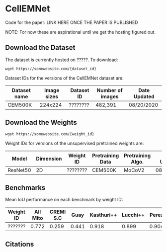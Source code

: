 # CellEMNet

Code for the paper: LINK HERE ONCE THE PAPER IS PUBLISHED

NOTE: For now these are aspirational until we get the hosting figured out. 

## Download the Dataset

The dataset is currently hosted on ?????. To download:

```
wget https://somewebsite.com/{dataset_id}
```

Dataset IDs for the versions of the CellEMNet dataset are:

| Dataset name  | Image sizes   | Dataset ID       | Number of images | Date Updated  | 
| ------------- | ------------- | ---------------- | ---------------- | ------------- |
| CEM500K       | 224x224       | ????????         | 482,391          | 08/20/2020    |


## Download the Weights

```
wget https://somewebsite.com/{weight_id}
```

Weight IDs for versions of the unsupervised pretrained weights are:

| Model         | Dimension     | Weight ID        | Pretraining Data | Pretraining Algo. | Date Updated  | 
| ------------- | ------------- | ---------------- | ---------------- | ----------------- | ------------- |
| ResNet50      | 2D            | ????????         | CEM500K          | MoCoV2            | 08/20/2020    |


## Benchmarks

Mean IoU performance on each benchmark by weight ID:

| Weight ID     | All Mito  | CREMI S.C  | Guay   | Kasthuri++  | Lucchi++  | Perez  | UroCell  | Date Updated |
| ------------- | --------- | ---------- |------- | ----------- | --------- | -----  | -------- | ------------ |
| ???????       | 0.772     | 0.259      | 0.441  | 0.918       | 0.899     | 0.904  | 0.782    | 11/12/2020   |


## Citations


